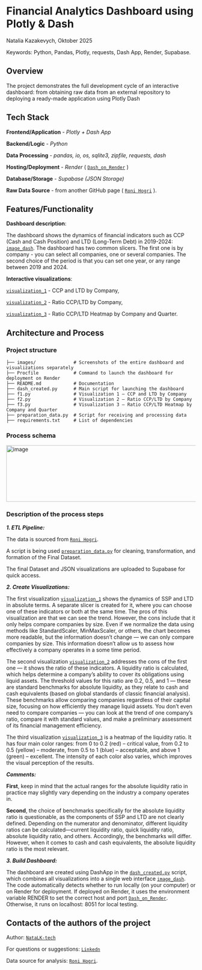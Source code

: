 # Financial Analytics Dashboard using Plotly & Dash

Natalia Kazakevych, Oktober 2025

Keywords: Python, Pandas, Plotly, requests, Dash App, Render, Supabase.

## Overview

The project demonstrates the full development cycle of an interactive dashboard: from obtaining raw data from an external repository to deploying a ready-made application using Plotly Dash

## Tech Stack

**Frontend/Application** - *Plotly + Dash App*

**Backend/Logic** - *Python*

**Data Processing** - *pandas, io, os, sqlite3, zipfile, requests, dash*  

**Hosting/Deployment** - *Render* ( [`Dash_on_Render`](https://ccp-ltd-dash-app-dcip.onrender.com) )

**Database/Storage** - *Supabase (JSON Storage)*

**Raw Data Source** - from another GitHub page ( [`Roni Hogri`](https://github.com/ronihogri/financial-doc-reader/blob/main/steps/step3_extract_by_concept/SEC_filing_reader_step3.py) ).


## Features/Functionality

**Dashboard description**:

The dashboard shows the dynamics of financial indicators such as CCP (Cash and Cash Position) and LTD (Long-Term Debt) in 2019-2024: [`image_dash`](./image/image_dash.jpeg). The dashboard has two common slicers. The first one is by company - you can select all companies, one or several companies. The second choice of the period is that you can set one year, or any range between 2019 and 2024.

**Interactive visualizations**: 

[`visualization_1`](./image/image_fig_1.ccp_ltd_chart.png) - CCP and LTD by Company,

[`visualization_2`](./image/image_fig_2.ccp_ltd_ratio_chart.png) - Ratio CCP/LTD by Company, 

[`visualization_3`](./image/image_fig_3.Ratio_CCP_LTD%20Heatmap.png) - Ratio CCP/LTD Heatmap by Company and Quarter.

## Architecture and Process

### Project structure
```
├── images/              # Screenshots of the entire dashboard and visualizations separately
├── Procfile             # Command to launch the dashboard for deployment on Render
├── README.md            # Documentation
├── dash_created.py      # Main script for launching the dashboard
├── f1.py                # Visualization 1 — CCP and LTD by Company
├── f2.py                # Visualization 2 — Ratio CCP/LTD by Company
├── f3.py                # Visualization 3 — Ratio CCP/LTD Heatmap by Company and Quarter
├── preparation_data.py  # Script for receiving and processing data
├── requirements.txt     # List of dependencies

```
### Process schema

<img width="600" height="150" alt="image" src="https://github.com/user-attachments/assets/93e32694-f267-4a32-92e1-dba5e80f233c" />

### Description of the process steps

***1. ETL Pipeline:***

The data is sourced from [`Roni Hogri`](https://github.com/ronihogri/financial-doc-reader/blob/main/steps/step3_extract_by_concept/SEC_filing_reader_step3.py).

A script is being used [`preparation_data.py`](./preparation_data.py) for cleaning, transformation, and formation of the Final Dataset.

The final Dataset and JSON visualizations are uploaded to Supabase for quick access.

***2. Create Visualizations:***

The first visualization [`visualization_1`](./image/image_fig_1.ccp_ltd_chart.png) shows the dynamics of SSP and LTD in absolute terms. A separate slicer is created for it, where you can choose one of these indicators or both at the same time. The pros of this visualization are that we can see the trend. However, the cons include that it only helps compare companies by size. Even if we normalize the data using methods like StandardScaler, MinMaxScaler, or others, the chart becomes more readable, but the information doesn’t change — we can only compare companies by size. This information doesn’t allow us to assess how effectively a company operates in a some time period.

The second visualization [`visualization_2`](./image/image_fig_2.ccp_ltd_ratio_chart.png) addresses the cons of the first one — it shows the ratio of these indicators. A liquidity ratio is calculated, which helps determine a company’s ability to cover its obligations using liquid assets. The threshold values for this ratio are 0.2, 0.5, and 1 — these are standard benchmarks for absolute liquidity, as they relate to cash and cash equivalents (based on global standards of classic financial analysis). These benchmarks allow comparing companies regardless of their capital size, focusing on how efficiently they manage liquid assets. You don’t even need to compare companies — you can look at the trend of one company’s ratio, compare it with standard values, and make a preliminary assessment of its financial management efficiency.

The third visualization [`visualization_3`](./image/image_fig_3.Ratio_CCP_LTD%20Heatmap.png) is a heatmap of the liquidity ratio. It has four main color ranges: from 0 to 0.2 (red) – critical value, from 0.2 to 0.5 (yellow) – moderate, from 0.5 to 1 (blue) – acceptable, and above 1 (green) – excellent. The intensity of each color also varies, which improves the visual perception of the results.

***Comments:***

**First**, keep in mind that the actual ranges for the absolute liquidity ratio in practice may slightly vary depending on the industry a company operates in. 

**Second**, the choice of benchmarks specifically for the absolute liquidity ratio is questionable, as the components of SSP and LTD are not clearly defined. Depending on the numerator and denominator, different liquidity ratios can be calculated—current liquidity ratio, quick liquidity ratio, absolute liquidity ratio, and others. Accordingly, the benchmarks will differ. However, when it comes to cash and cash equivalents, the absolute liquidity ratio is the most relevant.

***3. Build Dashboard:***

The dashboard are created using DashApp  in the [`dash_created.py`](./dash_created.py) script, which combines all visualizations into a single web interface [`image_dash`](./image/image_dash.jpeg). The code automatically detects whether to run locally (on your computer) or on Render for deployment. If deployed on Render, it uses the environment variable RENDER to set the correct host and port [`Dash_on_Render`](https://ccp-ltd-dash-app-dcip.onrender.com). Otherwise, it runs on localhost: 8051 for local testing.

## Contacts of the authors of the project
Author: [`NataLK-tech`](https://github.com/NataLK-tech)

For questions or suggestions: [`Linkedn`](https://www.linkedin.com/in/natalia-kazakevych-131478348/)

Data source for analysis: [`Roni Hogri`](https://github.com/ronihogri/financial-doc-reader/blob/main/steps/step3_extract_by_concept/SEC_filing_reader_step3.py).
